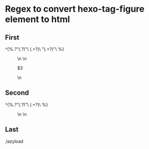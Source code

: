 # Regex to convert hexo-tag-figure element to html

## First

^{%.*?"(.*?)"\ (.+?)\ "(.+?)"\ %}
<figure class="$1">\n  <img\n    data-src="$2"\n    src="data:image/gif;base64,R0lGODdhAQABAPAAAMPDwwAAACwAAAAAAQABAAACAkQBADs="\n    alt="$3"\n    title="$3">\n  <figcaption><p>$3</p></figcaption>\n</figure>

## Second

^{%.*?"(.*?)"\ (.+?)\ %}
<figure class="$1">\n  <img\n    data-src="$2"\n    src="data:image/gif;base64,R0lGODdhAQABAPAAAMPDwwAAACwAAAAAAQABAAACAkQBADs=">\n</figure>

## Last

,lazyload
